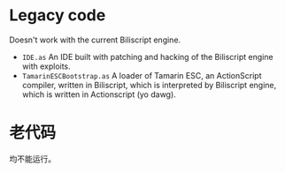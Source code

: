 Legacy code
===========

Doesn't work with the current Biliscript engine. 

- `IDE.as` An IDE built with patching and hacking of the Biliscript engine with exploits.
- `TamarinESCBootstrap.as` A loader of Tamarin ESC, an ActionScript compiler, written in Biliscript, which is interpreted by Biliscript engine, which is written in Actionscript (yo dawg).

老代码
======

均不能运行。
